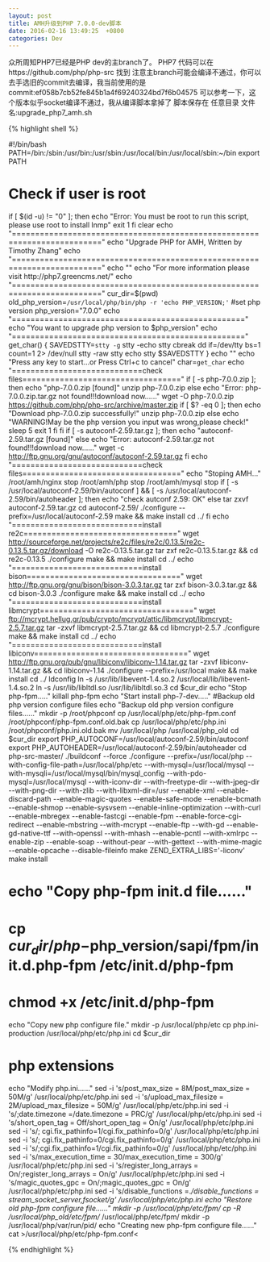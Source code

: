 ```yaml
---
layout: post
title: AMH升级到PHP 7.0.0-dev脚本
date: 2016-02-16 13:49:25  +0800
categories: Dev
---
```


众所周知PHP7已经是PHP dev的主branch了。
PHP7 代码可以在https://github.com/php/php-src 找到
注意主branch可能会编译不通过，你可以去手选旧的commit去编译，我当前使用的是 commit:ef058b7cb52fe845b1a4f69240324bd7f6b04575
可以参考一下，这个版本似乎socket编译不通过，我从编译脚本拿掉了
脚本保存在 任意目录 文件名:upgrade_php7_amh.sh

{% highlight shell %}


#!/bin/bash
PATH=/bin:/sbin:/usr/bin:/usr/sbin:/usr/local/bin:/usr/local/sbin:~/bin
export PATH
# Check if user is root
if [ $(id -u) != "0" ]; then
echo "Error: You must be root to run this script, please use root to install lnmp"
exit 1
fi
clear
echo "========================================================================="
echo "Upgrade PHP for AMH, Written by Timothy Zhang"
echo "========================================================================="
echo ""
echo "For more information please visit http://php7.greencms.net/"
echo "========================================================================="
cur_dir=$(pwd)
old_php_version=`/usr/local/php/bin/php -r 'echo PHP_VERSION;'`
#set php version
php_version="7.0.0"
echo "=================================================="
echo "You want to upgrade php version to $php_version"
echo "=================================================="
get_char()
{
SAVEDSTTY=`stty -g`
stty -echo
stty cbreak
dd if=/dev/tty bs=1 count=1 2> /dev/null
stty -raw
stty echo
stty $SAVEDSTTY
}
echo ""
echo "Press any key to start...or Press Ctrl+c to cancel"
char=`get_char`
echo "============================check files=================================="
if [ -s php-7.0.0.zip ]; then
echo "php-7.0.0.zip [found]"
unzip php-7.0.0.zip
else
echo "Error: php-7.0.0.zip.tar.gz not found!!!download now......"
wget -O php-7.0.0.zip https://github.com/php/php-src/archive/master.zip
if [ $? -eq 0 ]; then
echo "Download php-7.0.0.zip successfully!"
unzip php-7.0.0.zip
else
echo "WARNING!May be the php version you input was wrong,please check!"
sleep 5
exit 1
fi
fi
if [ -s autoconf-2.59.tar.gz ]; then
echo "autoconf-2.59.tar.gz [found]"
else
echo "Error: autoconf-2.59.tar.gz not found!!!download now......"
wget -c http://ftp.gnu.org/gnu/autoconf/autoconf-2.59.tar.gz
fi
echo "============================check files=================================="
echo "Stoping AMH..."
/root/amh/nginx stop
/root/amh/php stop
/root/amh/mysql stop
if [ -s /usr/local/autoconf-2.59/bin/autoconf ] && [ -s /usr/local/autoconf-2.59/bin/autoheader ]; then
echo "check autconf 2.59: OK"
else
tar zxvf autoconf-2.59.tar.gz
cd autoconf-2.59/
./configure --prefix=/usr/local/autoconf-2.59
make && make install
cd ../
fi
echo "============================install re2c================================="
wget http://sourceforge.net/projects/re2c/files/re2c/0.13.5/re2c-0.13.5.tar.gz/download -O re2c-0.13.5.tar.gz
tar zxf re2c-0.13.5.tar.gz && cd re2c-0.13.5
./configure
make && make install
cd ../
echo "============================install bison================================="
wget http://ftp.gnu.org/gnu/bison/bison-3.0.3.tar.gz
tar zxf bison-3.0.3.tar.gz && cd bison-3.0.3
./configure
make && make install
cd ../
echo "============================install libmcrypt================================="
wget ftp://mcrypt.hellug.gr/pub/crypto/mcrypt/attic/libmcrypt/libmcrypt-2.5.7.tar.gz
tar -zxvf libmcrypt-2.5.7.tar.gz && cd libmcrypt-2.5.7
./configure
make && make install
cd ../
echo "============================install libiconv================================="
wget http://ftp.gnu.org/pub/gnu/libiconv/libiconv-1.14.tar.gz
tar -zxvf libiconv-1.14.tar.gz && cd libiconv-1.14
./configure --prefix=/usr/local
make && make install
cd ../
ldconfig
ln -s /usr/lib/libevent-1.4.so.2 /usr/local/lib/libevent-1.4.so.2
ln -s /usr/lib/libltdl.so /usr/lib/libltdl.so.3
cd $cur_dir
echo "Stop php-fpm....."
killall php-fpm
echo "Start install php-7-dev....."
#Backup old php version configure files
echo "Backup old php version configure files......"
mkdir -p /root/phpconf
cp /usr/local/php/etc/php-fpm.conf /root/phpconf/php-fpm.conf.old.bak
cp /usr/local/php/etc/php.ini /root/phpconf/php.ini.old.bak
mv /usr/local/php /usr/local/php_old
cd $cur_dir
export PHP_AUTOCONF=/usr/local/autoconf-2.59/bin/autoconf
export PHP_AUTOHEADER=/usr/local/autoconf-2.59/bin/autoheader
cd php-src-master/
./buildconf --force
./configure --prefix=/usr/local/php --with-config-file-path=/usr/local/php/etc --with-mysql=/usr/local/mysql --with-mysqli=/usr/local/mysql/bin/mysql_config --with-pdo-mysql=/usr/local/mysql --with-iconv-dir --with-freetype-dir --with-jpeg-dir --with-png-dir --with-zlib --with-libxml-dir=/usr --enable-xml --enable-discard-path --enable-magic-quotes --enable-safe-mode --enable-bcmath --enable-shmop --enable-sysvsem --enable-inline-optimization --with-curl --enable-mbregex --enable-fastcgi --enable-fpm --enable-force-cgi-redirect --enable-mbstring --with-mcrypt --enable-ftp --with-gd --enable-gd-native-ttf --with-openssl --with-mhash --enable-pcntl --with-xmlrpc --enable-zip --enable-soap --without-pear --with-gettext --with-mime-magic --enable-opcache --disable-fileinfo
make ZEND_EXTRA_LIBS='-liconv'
make install
# echo "Copy php-fpm init.d file......"
# cp $cur_dir/php-$php_version/sapi/fpm/init.d.php-fpm /etc/init.d/php-fpm
# chmod +x /etc/init.d/php-fpm
echo "Copy new php configure file."
mkdir -p /usr/local/php/etc
cp php.ini-production /usr/local/php/etc/php.ini
cd $cur_dir
# php extensions
echo "Modify php.ini......"
sed -i 's/post_max_size = 8M/post_max_size = 50M/g' /usr/local/php/etc/php.ini
sed -i 's/upload_max_filesize = 2M/upload_max_filesize = 50M/g' /usr/local/php/etc/php.ini
sed -i 's/;date.timezone =/date.timezone = PRC/g' /usr/local/php/etc/php.ini
sed -i 's/short_open_tag = Off/short_open_tag = On/g' /usr/local/php/etc/php.ini
sed -i 's/; cgi.fix_pathinfo=1/cgi.fix_pathinfo=0/g' /usr/local/php/etc/php.ini
sed -i 's/; cgi.fix_pathinfo=0/cgi.fix_pathinfo=0/g' /usr/local/php/etc/php.ini
sed -i 's/;cgi.fix_pathinfo=1/cgi.fix_pathinfo=0/g' /usr/local/php/etc/php.ini
sed -i 's/max_execution_time = 30/max_execution_time = 300/g' /usr/local/php/etc/php.ini
sed -i 's/register_long_arrays = On/;register_long_arrays = On/g' /usr/local/php/etc/php.ini
sed -i 's/magic_quotes_gpc = On/;magic_quotes_gpc = On/g' /usr/local/php/etc/php.ini
sed -i 's/disable_functions =.*/disable_functions = stream_socket_server,fsocket/g' /usr/local/php/etc/php.ini
echo "Restore old php-fpm configure file......"
mkdir -p /usr/local/php/etc/fpm/
cp -R /usr/local/php_old/etc/fpm/* /usr/local/php/etc/fpm/
mkdir -p /usr/local/php/var/run/pid/
echo "Creating new php-fpm configure file......"
cat >/usr/local/php/etc/php-fpm.conf<

{% endhighlight %}
